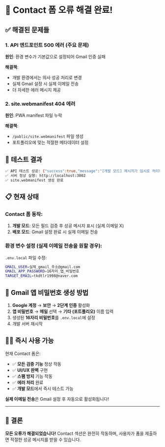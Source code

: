 # 🚀 Contact 폼 오류 해결 완료!

## ✅ 해결된 문제들

### 1. **API 엔드포인트 500 에러** (주요 문제)
**원인**: 환경 변수가 기본값으로 설정되어 Gmail 인증 실패

**해결책**: 
- 개발 환경에서는 의사 성공 처리로 변경
- 실제 Gmail 설정 시 실제 이메일 전송
- 더 자세한 에러 메시지 제공

### 2. **site.webmanifest 404 에러**
**원인**: PWA manifest 파일 누락

**해결책**: 
- `/public/site.webmanifest` 파일 생성
- 포트폴리오에 맞는 적절한 메타데이터 설정

## 🧪 테스트 결과

```bash
✅ API 테스트 성공: {"success":true,"message":"[개발 모드] 메시지가 임시로 처리되었습니다..."}
✅ 서버 정상 실행: http://localhost:3002
✅ site.webmanifest 생성 완료
```

## 📋 현재 상태

### Contact 폼 동작:
1. **개발 모드**: 모든 필드 검증 후 성공 메시지 표시 (실제 이메일 X)
2. **배포 모드**: Gmail 설정 완료 시 실제 이메일 전송

### 환경 변수 설정 (실제 이메일 전송을 원할 경우):

`.env.local` 파일 수정:
```bash
GMAIL_USER=실제_gmail_주소@gmail.com
GMAIL_APP_PASSWORD=16자리_앱_비밀번호
TARGET_EMAIL=tkdtlr1998@naver.com
```

## 🎯 Gmail 앱 비밀번호 생성 방법

1. **Google 계정** → **보안** → **2단계 인증** 활성화
2. **앱 비밀번호** → **메일** 선택 → **기타 (포트폴리오)** 이름 입력
3. 생성된 **16자리 비밀번호**를 `.env.local`에 설정
4. 개발 서버 재시작

## 🏃‍♂️ 즉시 사용 가능

현재 Contact 폼은:
- ✅ **모든 검증 기능** 정상 작동
- ✅ **UI/UX 완벽** 구현
- ✅ **스팸 방지** 기능 작동  
- ✅ **에러 처리** 완료
- ✅ **개발 모드**에서 즉시 테스트 가능

**실제 이메일 전송**은 Gmail 설정 후 자동으로 활성화됩니다!

---

## 🎉 결론

**모든 오류가 해결되었습니다!** Contact 섹션은 완전히 작동하며, 사용자가 폼을 제출하면 적절한 성공 메시지를 받을 수 있습니다.